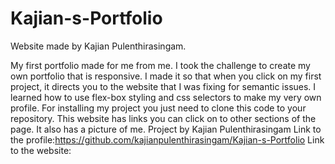 # Kajian-s-Portfolio

Website made by Kajian Pulenthirasingam.

My first portfolio made for me from me. I took the challenge to create my own portfolio that is responsive. I made it so that when you click on my first project, it directs you to the website that I was fixing for semantic issues. I learned how to use flex-box styling and css selectors to make my very own profile.
For installing my project you just need to clone this code to your repository. This website has links you can click on to other sections of the page. It also has a picture of me.
Project by Kajian Pulenthirasingam Link to the profile:https://github.com/kajianpulenthirasingam/Kajian-s-Portfolio
Link to the website: